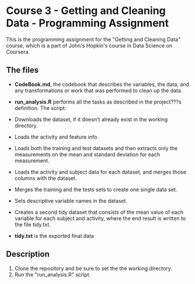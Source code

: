 # Course 3 - Getting and Cleaning Data - Programming Assignment

This is the programming assignment for the "Getting and Cleaning Data" course, which is a part of John's Hopkin's course in Data Science on Coursera.


## The files

* **CodeBook.md**, the codebook that describes the variables, the data, and any transformations or work that was performed to clean up the data.

* **run_analysis.R** performs all the tasks as described in the project???s definition.
The script:
* Downloads the dataset, if it doesn't already exist in the working directory.
* Loads the activity and feature info.
* Loads both the training and test datasets and then extracts only the measurements on the mean and standard deviation for each measurement.
* Loads the activity and subject data for each dataset, and merges those columns with the dataset.
* Merges the training and the tests sets to create one single data set.
* Sets descriptive variable names in the dataset.
* Creates a second tidy dataset that consists of the mean value of each variable for each subject and activity, where the end result is written to the file tidy.txt.

* **tidy.txt** is the exported final data

## Description 
1. Clone the repository and be sure to set the the working directory.
2. Run the "run_analysis.R" script.
